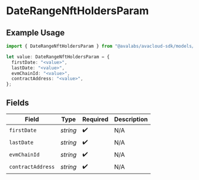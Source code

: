 # DateRangeNftHoldersParam

## Example Usage

```typescript
import { DateRangeNftHoldersParam } from "@avalabs/avacloud-sdk/models/components";

let value: DateRangeNftHoldersParam = {
  firstDate: "<value>",
  lastDate: "<value>",
  evmChainId: "<value>",
  contractAddress: "<value>",
};
```

## Fields

| Field              | Type               | Required           | Description        |
| ------------------ | ------------------ | ------------------ | ------------------ |
| `firstDate`        | *string*           | :heavy_check_mark: | N/A                |
| `lastDate`         | *string*           | :heavy_check_mark: | N/A                |
| `evmChainId`       | *string*           | :heavy_check_mark: | N/A                |
| `contractAddress`  | *string*           | :heavy_check_mark: | N/A                |